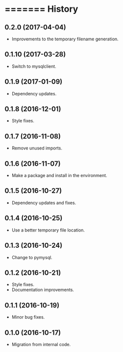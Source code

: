=======
History
=======

0.2.0 (2017-04-04)
------------------

* Improvements to the temporary filename generation.

0.1.10 (2017-03-28)
-------------------

* Switch to mysqlclient.

0.1.9 (2017-01-09)
------------------

* Dependency updates.

0.1.8 (2016-12-01)
------------------

* Style fixes.

0.1.7 (2016-11-08)
------------------

* Remove unused imports.

0.1.6 (2016-11-07)
------------------

* Make a package and install in the environment.

0.1.5 (2016-10-27)
------------------

* Dependency updates and fixes.

0.1.4 (2016-10-25)
------------------

* Use a better temporary file location.

0.1.3 (2016-10-24)
------------------

* Change to pymysql.

0.1.2 (2016-10-21)
------------------

* Style fixes.
* Documentation improvements.

0.1.1 (2016-10-19)
------------------

* Minor bug fixes.

0.1.0 (2016-10-17)
------------------

* Migration from internal code.
